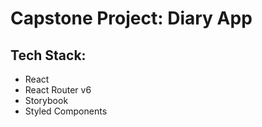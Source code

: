 # Capstone Project: Diary App

## Tech Stack:

- React
- React Router v6
- Storybook
- Styled Components
